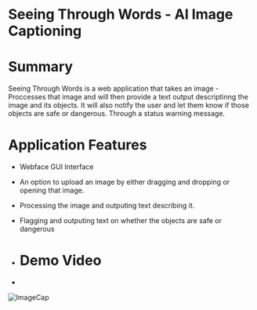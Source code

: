 # Seeing Through Words - AI Image Captioning

# Summary 

Seeing Through Words is a web application that takes an image - Proccesses that image and will then provide a text output descriptinng the image and its objects. It will also notify the user and let them know if those objects are safe or dangerous. Through a status warning message. 

# Application Features

- Webface GUI Interface
- An option to upload an image by either dragging and dropping or opening that image.
- Processing the image and outputing text describing it.
- Flagging and outputing text on whether the objects are safe or dangerous

- # Demo Video
- 
![ImageCap](https://github.com/user-attachments/assets/f4485ce9-98d4-4955-ad98-98258d100fb6)
